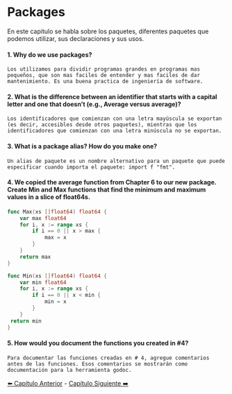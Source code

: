 # Packages
En este capitulo se habla sobre los paquetes, diferentes paquetes que podemos utilizar, sus declaraciones y sus usos.

#### 1. Why do we use packages?
```
Los utilizamos para dividir programas grandes en programas mas pequeños, que son mas faciles de entender y mas faciles de dar mantenimiento. Es una buena practica de ingeniería de software.
```
#### 2. What is the difference between an identifier that starts with a capital letter and one that doesn’t (e.g., Average versus average)?
```
Los identificadores que comienzan con una letra mayúscula se exportan (es decir, accesibles desde otros paquetes), mientras que los identificadores que comienzan con una letra minúscula no se exportan.
```
#### 3. What is a package alias? How do you make one?
```
Un alias de paquete es un nombre alternativo para un paquete que puede especificar cuando importa el paquete: import f "fmt".
```
#### 4. We copied the average function from Chapter 6 to our new package. Create Min and Max functions that find the minimum and maximum values in a slice of float64s.
```go
func Max(xs []float64) float64 {
    var max float64
    for i, x := range xs {
        if i == 0 || x > max {
            max = x
        }
    }
    return max
}

func Min(xs []float64) float64 {
    var min float64
    for i, x := range xs {
        if i == 0 || x < min {
            min = x
        }
    }
 return min
}
```

#### 5. How would you document the functions you created in #4?
```
Para documentar las funciones creadas en # 4, agregue comentarios antes de las funciones. Esos comentarios se mostrarán como documentación para la herramienta godoc.
```
[ :arrow_left: Capítulo Anterior](/Capitulos/Chapter-7-Structs-and-Interfaces.md) - [Capítulo Siguiente :arrow_right: ](/Capitulos/Chapter-9-Testing.md)